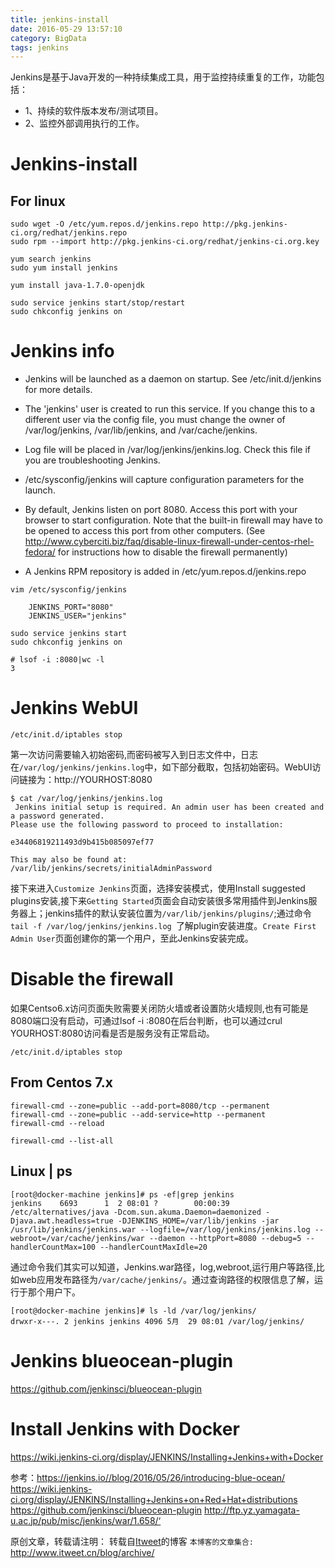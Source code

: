 ```yaml
---
title: jenkins-install
date: 2016-05-29 13:57:10
category: BigData
tags: jenkins
---
```

Jenkins是基于Java开发的一种持续集成工具，用于监控持续重复的工作，功能包括：
 + 1、持续的软件版本发布/测试项目。
 + 2、监控外部调用执行的工作。

# Jenkins-install
## For linux
```
sudo wget -O /etc/yum.repos.d/jenkins.repo http://pkg.jenkins-ci.org/redhat/jenkins.repo
sudo rpm --import http://pkg.jenkins-ci.org/redhat/jenkins-ci.org.key

yum search jenkins
sudo yum install jenkins

yum install java-1.7.0-openjdk

sudo service jenkins start/stop/restart
sudo chkconfig jenkins on
```

# Jenkins info
* Jenkins will be launched as a daemon on startup. See /etc/init.d/jenkins for more details.

* The 'jenkins' user is created to run this service. If you change this to a different user via the config file, you must change the owner of /var/log/jenkins, /var/lib/jenkins, and /var/cache/jenkins.

* Log file will be placed in /var/log/jenkins/jenkins.log. Check this file if you are troubleshooting Jenkins.

* /etc/sysconfig/jenkins will capture configuration parameters for the launch.

* By default, Jenkins listen on port 8080. Access this port with your browser to start configuration.  Note that the built-in firewall may have to be opened to access this port from other computers.  (See http://www.cyberciti.biz/faq/disable-linux-firewall-under-centos-rhel-fedora/ for instructions how to disable the firewall permanently)

* A Jenkins RPM repository is added in /etc/yum.repos.d/jenkins.repo
```
vim /etc/sysconfig/jenkins 

    JENKINS_PORT="8080"
    JENKINS_USER="jenkins"

sudo service jenkins start
sudo chkconfig jenkins on

# lsof -i :8080|wc -l
3
```

# Jenkins WebUI
```
/etc/init.d/iptables stop
```

第一次访问需要输入初始密码,而密码被写入到日志文件中，日志在`/var/log/jenkins/jenkins.log`中，如下部分截取，包括初始密码。WebUI访问链接为：http://YOURHOST:8080

```
$ cat /var/log/jenkins/jenkins.log 
 Jenkins initial setup is required. An admin user has been created and a password generated.
Please use the following password to proceed to installation:

e34406819211493d9b415b085097ef77

This may also be found at: /var/lib/jenkins/secrets/initialAdminPassword
```

接下来进入`Customize Jenkins`页面，选择安装模式，使用Install suggested plugins安装,接下来`Getting Started`页面会自动安装很多常用插件到Jenkins服务器上；jenkins插件的默认安装位置为`/var/lib/jenkins/plugins/`;通过命令`tail -f /var/log/jenkins/jenkins.log `了解plugin安装进度。`Create First Admin User`页面创建你的第一个用户，至此Jenkins安装完成。

# Disable the firewall
  如果Centso6.x访问页面失败需要关闭防火墙或者设置防火墙规则,也有可能是8080端口没有启动，可通过lsof -i :8080在后台判断，也可以通过crul YOURHOST:8080访问看是否是服务没有正常启动。
  ```
  /etc/init.d/iptables stop
  ```

## From Centos 7.x
```
firewall-cmd --zone=public --add-port=8080/tcp --permanent
firewall-cmd --zone=public --add-service=http --permanent
firewall-cmd --reload

firewall-cmd --list-all
```

## Linux | ps
```
[root@docker-machine jenkins]# ps -ef|grep jenkins
jenkins    6693      1  2 08:01 ?        00:00:39 /etc/alternatives/java -Dcom.sun.akuma.Daemon=daemonized -Djava.awt.headless=true -DJENKINS_HOME=/var/lib/jenkins -jar /usr/lib/jenkins/jenkins.war --logfile=/var/log/jenkins/jenkins.log --webroot=/var/cache/jenkins/war --daemon --httpPort=8080 --debug=5 --handlerCountMax=100 --handlerCountMaxIdle=20
```

通过命令我们其实可以知道，Jenkins.war路径，log,webroot,运行用户等路径,比如web应用发布路径为`/var/cache/jenkins/`。通过查询路径的权限信息了解，运行于那个用户下。

```
[root@docker-machine jenkins]# ls -ld /var/log/jenkins/
drwxr-x---. 2 jenkins jenkins 4096 5月  29 08:01 /var/log/jenkins/
```

# Jenkins blueocean-plugin
  https://github.com/jenkinsci/blueocean-plugin

# Install Jenkins with Docker
  https://wiki.jenkins-ci.org/display/JENKINS/Installing+Jenkins+with+Docker

参考：https://jenkins.io//blog/2016/05/26/introducing-blue-ocean/
    https://wiki.jenkins-ci.org/display/JENKINS/Installing+Jenkins+on+Red+Hat+distributions
    https://github.com/jenkinsci/blueocean-plugin
    http://ftp.yz.yamagata-u.ac.jp/pub/misc/jenkins/war/1.658/‘
    

原创文章，转载请注明： 转载自[Itweet](http://www.itweet.cn)的博客
`本博客的文章集合:` http://www.itweet.cn/blog/archive/